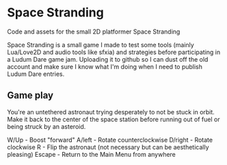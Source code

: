 # Space Stranding
Code and assets for the small 2D platformer Space Stranding

Space Stranding is a small game I made to test some tools (mainly Lua/Love2D and audio tools like sfxia) and strategies before participating in a Ludum Dare game jam. Uploading it to github so I can dust off the old account and make sure I know what I'm doing when I need to publish Ludum Dare entries.

## Game play
You're an untethered astronaut trying desperately to not be stuck in orbit. Make it back to the center of the space station before running out of fuel or being struck by an asteroid. 

W/Up - Boost "forward"
A/left - Rotate counterclockwise
D/right - Rotate clockwise
R - Flip the astronaut (not necessary but can be aesthetically pleasing)
Escape - Return to the Main Menu from anywhere
